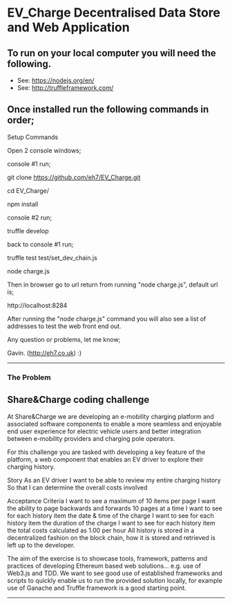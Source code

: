 # EV_Charge Decentralised Data Store and Web Application


## To run on your local computer you will need the following.

* See: https://nodejs.org/en/ 
* See: http://truffleframework.com/

## Once installed run the following commands in order;

Setup Commands

Open 2 console windows;

console #1 run;

  git clone https://github.com/eh7/EV_Charge.git 

  cd EV_Charge/

  npm install

console #2 run;

  truffle develop

back to console #1 run;

  truffle test test/set_dev_chain.js

  node charge.js

Then in browser go to url return from running "node charge.js", default url is;

 http://localhost:8284
 
After running the "node charge.js" command you will also see a list of addresses to test the web front end out.

Any question or problems, let me know;

Gavin. (http://eh7.co.uk)  :)


-----------
### The Problem

## Share&Charge coding challenge

At Share&Charge we are developing an e-mobility charging platform and associated software components to enable a more seamless and enjoyable end user experience for electric vehicle users and better integration between e-mobility providers and charging pole operators.

For this challenge you are tasked with developing a key feature of the platform, a web component  that enables an EV driver to explore their charging history.

Story
As an EV driver 
I want to be able to review my entire charging history 
So that I can determine the overall costs involved

Acceptance Criteria
I want to see a maximum of 10 items per page
I want the ability to page backwards and forwards 10 pages at a time 
I want to see for each history item the date & time of the charge
I want to see for each history item the duration of the charge
I want to see for each history item the total costs calculated as 1.00 per hour
All history is stored in a decentralized fashion on the block chain, how it is stored and retrieved is left up to the developer.

The aim of the exercise is to showcase tools, framework, patterns and practices of developing Ethereum based web solutions… e.g. use of Web3.js and TDD.
We want to see good use of established frameworks and scripts to quickly enable us to run the provided solution locally, for example use of Ganache and Truffle framework is a good starting point.

-----------

